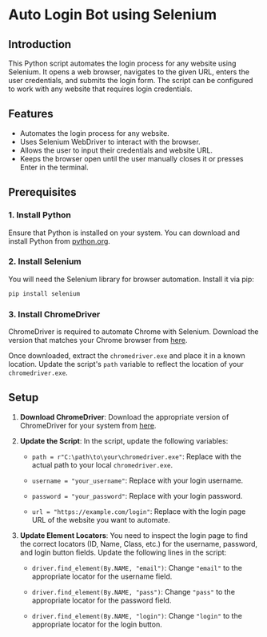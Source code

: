 # Auto Login Bot using Selenium

## Introduction

This Python script automates the login process for any website using Selenium. It opens a web browser, navigates to the given URL, enters the user credentials, and submits the login form. The script can be configured to work with any website that requires login credentials.

## Features

- Automates the login process for any website.
- Uses Selenium WebDriver to interact with the browser.
- Allows the user to input their credentials and website URL.
- Keeps the browser open until the user manually closes it or presses Enter in the terminal.

## Prerequisites

### 1. Install Python

Ensure that Python is installed on your system. You can download and install Python from [python.org](https://www.python.org/downloads/).

### 2. Install Selenium

You will need the Selenium library for browser automation. Install it via pip:

```bash
pip install selenium
```

### 3. Install ChromeDriver

ChromeDriver is required to automate Chrome with Selenium. Download the version that matches your Chrome browser from [here](https://sites.google.com/a/chromium.org/chromedriver/downloads).

Once downloaded, extract the `chromedriver.exe` and place it in a known location. Update the script's `path` variable to reflect the location of your `chromedriver.exe`.

## Setup

1. **Download ChromeDriver**: Download the appropriate version of ChromeDriver for your system from [here](https://sites.google.com/a/chromium.org/chromedriver/downloads).

2. **Update the Script**: In the script, update the following variables:

   - `path = r"C:\path\to\your\chromedriver.exe"`: Replace with the actual path to your local `chromedriver.exe`.

   - `username = "your_username"`: Replace with your login username.

   - `password = "your_password"`: Replace with your login password.

   - `url = "https://example.com/login"`: Replace with the login page URL of the website you want to automate.

3. **Update Element Locators**: You need to inspect the login page to find the correct locators (ID, Name, Class, etc.) for the username, password, and login button fields. Update the following lines in the script:

   - `driver.find_element(By.NAME, "email")`: Change `"email"` to the appropriate locator for the username field.

   - `driver.find_element(By.NAME, "pass")`: Change `"pass"` to the appropriate locator for the password field.

   - `driver.find_element(By.NAME, "login")`: Change `"login"` to the appropriate locator for the login button.
